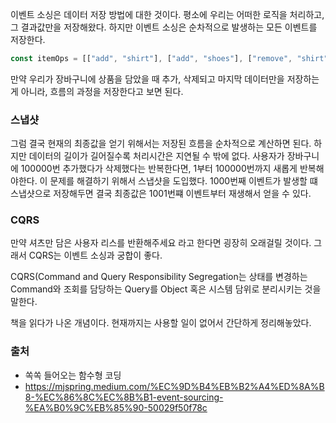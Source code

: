 이벤트 소싱은 데이터 저장 방법에 대한 것이다. 평소에 우리는 어떠한 로직을 처리하고, 그 결과값만을 저장해왔다. 하지만 이벤트 소싱은 순차적으로 발생하는 모든 이벤트를 저장한다.

```ts
const itemOps = [["add", "shirt"], ["add", "shoes"], ["remove", "shirt"], ["add", "socks"], ["remove", "hat"]...]
```

만약 우리가 장바구니에 상품을 담았을 때 추가, 삭제되고 마지막 데이터만을 저장하는게 아니라, 흐름의 과정을 저장한다고 보면 된다.

### 스냅샷
그럼 결국 현재의 최종값을 얻기 위해서는 저장된 흐름을 순차적으로 계산하면 된다. 하지만 데이터의 길이가 길어질수록 처리시간은 지연될 수 밖에 없다. 사용자가 장바구니에 100000번 추가했다가 삭제했다는 반복한다면, 1부터 100000번까지 새롭게 반복해야한다. 이 문제를 해결하기 위해서 스냅샷을 도입했다. 1000번째 이벤트가 발생할 떄 스냅샷으로 저장해두면 결국 최종값은 1001번쨰 이벤트부터 재생해서 얻을 수 있다.

### CQRS
만약 셔츠만 담은 사용자 리스를 반환해주세요 라고 한다면 굉장히 오래걸릴 것이다. 그래서 CQRS는 이벤트 소싱과 궁합이 좋다.

CQRS(Command and Query Responsibility Segregation는 상태를 변경하는 Command와 조회를 담당하는 Query를 Object 혹은 시스템 담위로 분리시키는 것을 말한다.

책을 읽다가 나온 개념이다. 현재까지는 사용할 일이 없어서 간단하게 정리해놓았다.

### 출처
- 쏙쏙 들어오는 함수형 코딩
- https://mjspring.medium.com/%EC%9D%B4%EB%B2%A4%ED%8A%B8-%EC%86%8C%EC%8B%B1-event-sourcing-%EA%B0%9C%EB%85%90-50029f50f78c